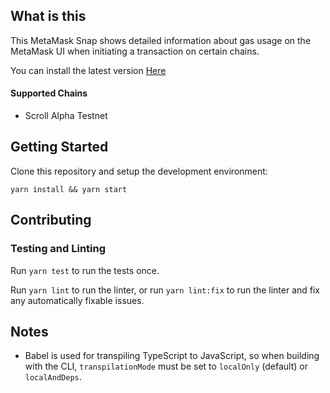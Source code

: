 ## What is this

This MetaMask Snap shows detailed information about gas usage on the MetaMask UI when initiating a transaction on certain chains.

You can install the latest version [Here](https://l2-insights-site.vercel.app/)

#### Supported Chains

- Scroll Alpha Testnet

## Getting Started

Clone this repository and setup the development environment:

```shell
yarn install && yarn start
```

## Contributing

### Testing and Linting

Run `yarn test` to run the tests once.

Run `yarn lint` to run the linter, or run `yarn lint:fix` to run the linter and fix any automatically fixable issues.

## Notes

- Babel is used for transpiling TypeScript to JavaScript, so when building with the CLI,
  `transpilationMode` must be set to `localOnly` (default) or `localAndDeps`.
